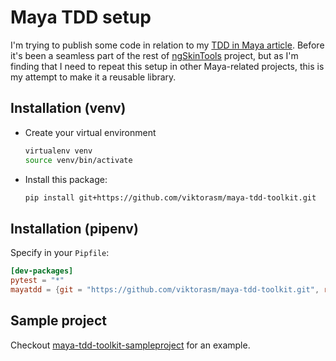 # Maya TDD setup

I'm trying to publish some code in relation to my [TDD in Maya article](http://viktorasm.github.io/tdd/maya/2015/01/01/automated-testing-maya-plugin-development.html). Before it's been a seamless part of the rest of [ngSkinTools](http://www.ngskintools.com) project, but as I'm finding that I need to repeat this setup in other Maya-related projects, this is my attempt to make it a reusable library.

## Installation (venv)

* Create your virtual environment

	```bash	
	virtualenv venv
	source venv/bin/activate
	```

* Install this package:

	```bash
	pip install git+https://github.com/viktorasm/maya-tdd-toolkit.git
	```
	
## Installation (pipenv)

Specify in your `Pipfile`:

```toml
[dev-packages]
pytest = "*"
mayatdd = {git = "https://github.com/viktorasm/maya-tdd-toolkit.git", ref = "master"}
```

## Sample project

Checkout [maya-tdd-toolkit-sampleproject](https://github.com/viktorasm/maya-tdd-toolkit-sampleproject) for an example.

